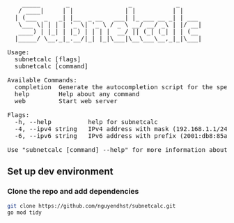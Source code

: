 <pre>
    _____       _                _            _      
   / ____|     | |              | |          | |     
  | (___  _   _| |__  _ __   ___| |_ ___ __ _| | ___ 
   \___ \| | | | '_ \| '_ \ / _ \ __/ __/ _\ | |/ __|
   ____) | |_| | |_) | | | |  __/ || (_| (_| | | (__ 
  |_____/ \__,_|_.__/|_| |_|\___|\__\___\__,_|_|\___|

Usage:
  subnetcalc [flags]
  subnetcalc [command]

Available Commands:
  completion  Generate the autocompletion script for the specified shell
  help        Help about any command
  web         Start web server

Flags:
  -h, --help          help for subnetcalc
  -4, --ipv4 string   IPv4 address with mask (192.168.1.1/24)
  -6, --ipv6 string   IPv6 address with prefix (2001:db8:85a3::8a2e:370:7334/64)

Use "subnetcalc [command] --help" for more information about a command.		
</pre>
## Set up dev environment
### Clone the repo and add dependencies
```sh
git clone https://github.com/nguyendhst/subnetcalc.git
go mod tidy
```
